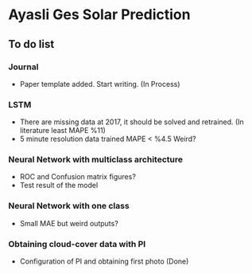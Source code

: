 # Ayasli Ges Solar Prediction
## To do list

### Journal
* Paper template added. Start writing. (In Process) 

### LSTM
* There are missing data at 2017, it should be solved and retrained. (In literature least MAPE %11)
* 5 minute resolution data trained MAPE < %4.5 Weird?

### Neural Network with multiclass architecture
* ROC and Confusion matrix figures? 
* Test result of the model

### Neural Network with one class
* Small MAE but weird outputs?

### Obtaining cloud-cover data with PI
* Configuration of PI and obtaining first photo (Done)
